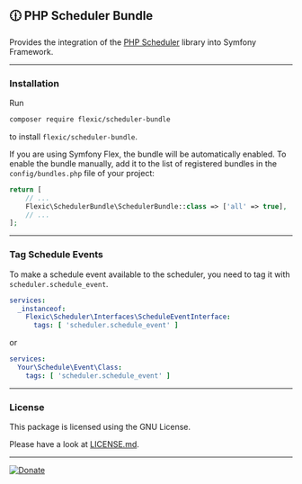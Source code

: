 🕧 PHP Scheduler Bundle
----------------

Provides the integration of the [PHP Scheduler](https://github.com/flexicsystems/scheduler) library into Symfony Framework.

----
### Installation

Run

```bash
composer require flexic/scheduler-bundle
```

to install `flexic/scheduler-bundle`.

If you are using Symfony Flex, the bundle will be automatically enabled.
To enable the bundle manually, add it to the list of registered bundles in the `config/bundles.php` file of your project:

```php
return [
    // ...
    Flexic\SchedulerBundle\SchedulerBundle::class => ['all' => true],
    // ...
];
```

----
### Tag Schedule Events

To make a schedule event available to the scheduler, you need to tag it with `scheduler.schedule_event`.

```yaml
services:
  _instanceof:
    Flexic\Scheduler\Interfaces\ScheduleEventInterface:
      tags: [ 'scheduler.schedule_event' ]
```

or

```yaml
services:
  Your\Schedule\Event\Class:
    tags: [ 'scheduler.schedule_event' ]
```

----
### License
This package is licensed using the GNU License.

Please have a look at [LICENSE.md](LICENSE.md).

----

[![Donate](https://img.shields.io/badge/Donate-PayPal-blue.svg)](https://www.paypal.com/cgi-bin/webscr?cmd=_s-xclick&hosted_button_id=Q98R2QXXMTUF6&source=url)